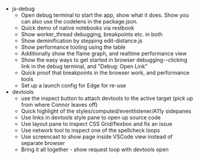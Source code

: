 - js-debug
  - Open debug terminal to start the app, show what it does. Show you can also use the codelens in the package.json.
  - Quick demo of native notebooks via restbook
  - Show worker_thread debugging, breakpoints etc. in both
  - Show deminification by stepping edit-distance.js
  - Show performance tooling using the table
  - Additionally show the flame graph, and realtime performance view
  - Show the easy ways to get started in browser debugging--clicking link in the debug terminal, and "Debug: Open Link"
  - Quick proof that breakpoints in the browser work, and performance tools
  - Set up a launch config for Edge for re-use
- devtools
  - use the inspect button to attach devtools to the active target (pick up from where Connor leaves off)
  - Quick highlight of the styles/computed/eventlistener/A11y sidepanes
  - Use links in devtools style pane to open up source code
  - Use layout pane to inspect CSS Grid/flexbox and fix an issue
  - Use network tool to inspect one of the spellcheck loops
  - Use screencast to show page inside VSCode view instead of separate browser
  - Bring it all together - show request loop with devtools open


